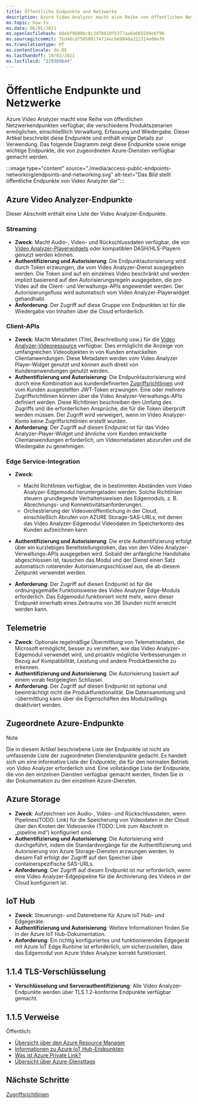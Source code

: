 ```yaml
---
title: Öffentliche Endpunkte und Netzwerke
description: Azure Video Analyzer macht eine Reihe von öffentlichen Netzwerkendpunkten verfügbar, die verschiedene Produktszenarien ermöglichen, einschließlich Verwaltung, Erfassung und Wiedergabe. In diesem Artikel wird erläutert, wie Sie auf öffentliche Endpunkte und Netzwerke zugreifen.
ms.topic: how-to
ms.date: 06/01/2021
ms.openlocfilehash: 0debf9b00bc8c3d78810fb377aa6e065589e6f96
ms.sourcegitcommit: 7bd48cdf50509174714ecb69848a222314e06ef6
ms.translationtype: HT
ms.contentlocale: de-DE
ms.lasthandoff: 10/02/2021
ms.locfileid: "129389644"
---
```

# <a name="public-endpoints-and-networking"></a>Öffentliche Endpunkte und Netzwerke

Azure Video Analyzer macht eine Reihe von öffentlichen Netzwerkendpunkten verfügbar, die verschiedene Produktszenarien ermöglichen, einschließlich Verwaltung, Erfassung und Wiedergabe. Dieser Artikel beschreibt diese Endpunkte und enthält einige Details zur Verwendung. Das folgende Diagramm zeigt diese Endpunkte sowie einige wichtige Endpunkte, die von zugeordneten Azure-Diensten verfügbar gemacht werden.

:::image type="content" source="./media/access-public-endpoints-networking/endpoints-and-networking.svg" alt-text="Das Bild stellt öffentliche Endpunkte von Video Analyzer dar":::

## <a name="video-analyzer-endpoints"></a>Azure Video Analyzer-Endpunkte 

Dieser Abschnitt enthält eine Liste der Video Analyzer-Endpunkte.

### <a name="streaming"></a>Streaming

* **Zweck**: Macht Audio-, Video- und Rückschlussdaten verfügbar, die von [Video Analyzer-Playerwidgets](player-widget.md) oder kompatiblen DASH/HLS-Playern genutzt werden können.
* **Authentifizierung und Autorisierung**: Die Endpunktautorisierung wird durch Token erzwungen, die vom Video Analyzer-Dienst ausgegeben werden. Die Token sind auf ein einzelnes Video beschränkt und werden implizit basierend auf den Autorisierungsregeln ausgegeben, die pro Video auf die Client- und Verwaltungs-APIs angewendet werden. Der Autorisierungsfluss wird automatisch vom Video Analyzer-Playerwidget gehandhabt.
* **Anforderung**: Der Zugriff auf diese Gruppe von Endpunkten ist für die Wiedergabe von Inhalten über die Cloud erforderlich.

### <a name="client-apis"></a>Client-APIs

* **Zweck**: Macht Metadaten (Titel, Beschreibung usw.) für die [Video Analyzer-Videoressource](terminology.md#video) verfügbar. Dies ermöglicht die Anzeige von umfangreichen Videoobjekten in von Kunden entwickelten Clientanwendungen. Diese Metadaten werden vom Video Analyzer Player-Widget genutzt und können auch direkt von Kundenanwendungen genutzt werden.
* **Authentifizierung und Autorisierung**: Die Endpunktautorisierung wird durch eine Kombination aus kundendefinierten [Zugriffsrichtlinien](access-policies.md) und vom Kunden ausgestellten JWT-Token erzwungen. Eine oder mehrere Zugriffsrichtlinien können über die Video Analyzer-Verwaltungs-APIs definiert werden. Diese Richtlinien beschreiben den Umfang des Zugriffs und die erforderlichen Ansprüche, die für die Token überprüft werden müssen. Der Zugriff wird verweigert, wenn im Video Analyzer-Konto keine Zugriffsrichtlinien erstellt wurden.
* **Anforderung**: Der Zugriff auf diesen Endpunkt ist für das Video Analyzer-Player-Widget und ähnliche vom Kunden entwickelte Clientanwendungen erforderlich, um Videometadaten abzurufen und die Wiedergabe zu genehmigen.

### <a name="edge-service-integration"></a>Edge Service-Integration

* **Zweck**: 

    * Macht Richtlinien verfügbar, die in bestimmten Abständen vom Video Analyzer-Edgemodul heruntergeladen werden. Solche Richtlinien steuern grundlegende Verhaltensweisen des Edgemoduls, z. B. Abrechnungs- und Konnektivitätsanforderungen.
    * Orchestrierung der Videoveröffentlichung in der Cloud, einschließlich Abrufen von AZURE Storage-SAS-URLs, mit denen das Video Analyzer-Edgemodul Videodaten im Speicherkonto des Kunden aufzeichnen kann.
* **Authentifizierung und Autorisierung**: Die erste Authentifizierung erfolgt über ein kurzlebiges Bereitstellungstoken, das von den Video Analyzer-Verwaltungs-APIs ausgegeben wird. Sobald der anfängliche Handshake abgeschlossen ist, tauschen das Modul und der Dienst einen Satz automatisch rotierender Autorisierungsschlüssel aus, die ab diesem Zeitpunkt verwendet werden.
* **Anforderung**: Der Zugriff auf diesen Endpunkt ist für die ordnungsgemäße Funktionsweise des Video Analyzer Edge-Moduls erforderlich. Das Edgemodul funktioniert nicht mehr, wenn dieser Endpunkt innerhalb eines Zeitraums von 36 Stunden nicht erreicht werden kann.

## <a name="telemetry"></a>Telemetrie

* **Zweck**: Optionale regelmäßige Übermittlung von Telemetriedaten, die Microsoft ermöglicht, besser zu verstehen, wie das Video Analyzer-Edgemodul verwendet wird, und proaktiv mögliche Verbesserungen in Bezug auf Kompatibilität, Leistung und andere Produktbereiche zu erkennen.
* **Authentifizierung und Autorisierung**: Die Autorisierung basiert auf einem vorab festgelegten Schlüssel.
* **Anforderung**: Der Zugriff auf diesen Endpunkt ist optional und beeinträchtigt nicht die Produktfunktionalität. Die Datensammlung und -übermittlung kann über die Eigenschaften des Modulzwillings deaktiviert werden.

## <a name="associated-azure-endpoints"></a>Zugeordnete Azure-Endpunkte 

> [!NOTE]
> Die in diesem Artikel beschriebene Liste der Endpunkte ist nicht als umfassende Liste der zugeordneten Dienstendpunkte gedacht. Es handelt sich um eine informative Liste der Endpunkte, die für den normalen Betrieb von Video Analyzer erforderlich sind. Eine vollständige Liste der Endpunkte, die von den einzelnen Diensten verfügbar gemacht werden, finden Sie in der Dokumentation zu den einzelnen Azure-Diensten.

## <a name="azure-storage"></a>Azure Storage

* **Zweck**: Aufzeichnen von Audio-, Video- und Rückschlussdaten, wenn Pipelines(TODO: Link) für die Speicherung von Videodaten in der Cloud über den Knoten der Videosenke (TODO: Link zum Abschnitt in „pipeline.md“) konfiguriert sind.
* **Authentifizierung und Autorisierung**: Die Autorisierung wird durchgeführt, indem die Standardvorgänge für die Authentifizierung und Autorisierung von Azure Storage-Diensten erzwungen werden. In diesem Fall erfolgt der Zugriff auf den Speicher über containerspezifische SAS-URLs.
* **Anforderung**: Der Zugriff auf diesen Endpunkt ist nur erforderlich, wenn eine Video Analyzer-Edgepipeline für die Archivierung des Videos in der Cloud konfiguriert ist.

## <a name="iot-hub"></a>IoT Hub

* **Zweck**: Steuerungs- und Datenebene für Azure IoT Hub- und Edgegeräte.
* **Authentifizierung und Autorisierung**: Weitere Informationen finden Sie in der Azure IoT Hub-Dokumentation.
* **Anforderung**: Ein richtig konfiguriertes und funktionierendes Edgegerät mit Azure IoT Edge Runtime ist erforderlich, um sicherzustellen, dass das Edgemodul von Azure Video Analyzer korrekt funktioniert.

## <a name="114----tls-encryption"></a>1.1.4 TLS-Verschlüsselung 

* **Verschlüsselung und Serverauthentifizierung**: Alle Video Analyzer-Endpunkte werden über TLS 1.2-konforme Endpunkte verfügbar gemacht.

## <a name="115----references"></a>1.1.5 Verweise 

Öffentlich:

* [Übersicht über den Azure Resource Manager](../../azure-resource-manager/management/overview.md)
* [Informationen zu Azure IoT Hub-Endpunkten](../../iot-hub/iot-hub-devguide-endpoints.md)
* [Was ist Azure Private Link?](../../private-link/private-link-overview.md)
* [Übersicht über Azure-Diensttags](../../virtual-network/service-tags-overview.md)

## <a name="next-steps"></a>Nächste Schritte

[Zugriffsrichtlinien](access-policies.md) 
